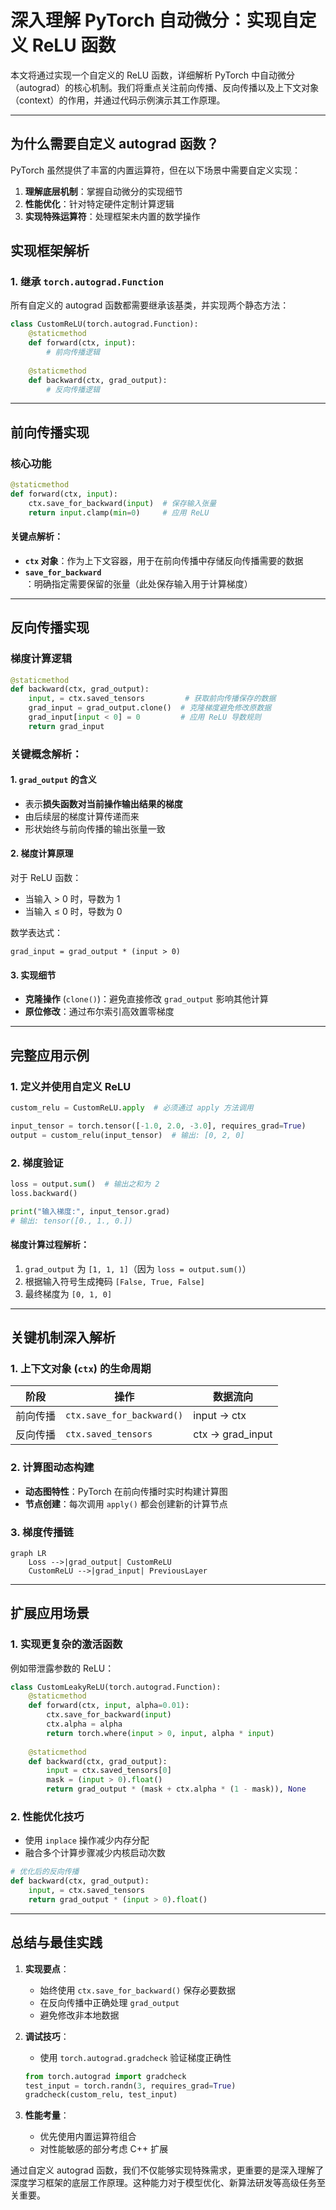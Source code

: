 # 深入理解 PyTorch 自动微分：实现自定义 ReLU 函数

本文将通过实现一个自定义的 ReLU 函数，详细解析 PyTorch 中自动微分（autograd）的核心机制。我们将重点关注前向传播、反向传播以及上下文对象（context）的作用，并通过代码示例演示其工作原理。

---

## 为什么需要自定义 autograd 函数？

PyTorch 虽然提供了丰富的内置运算符，但在以下场景中需要自定义实现：
1. **理解底层机制**：掌握自动微分的实现细节
2. **性能优化**：针对特定硬件定制计算逻辑
3. **实现特殊运算符**：处理框架未内置的数学操作

## 实现框架解析

### 1. 继承 `torch.autograd.Function`
所有自定义的 autograd 函数都需要继承该基类，并实现两个静态方法：
```python
class CustomReLU(torch.autograd.Function):
    @staticmethod
    def forward(ctx, input):
        # 前向传播逻辑
    
    @staticmethod
    def backward(ctx, grad_output):
        # 反向传播逻辑
```

---

## 前向传播实现

### 核心功能
```python
@staticmethod
def forward(ctx, input):
    ctx.save_for_backward(input)  # 保存输入张量
    return input.clamp(min=0)     # 应用 ReLU
```

#### 关键点解析：
- **`ctx` 对象**：作为上下文容器，用于在前向传播中存储反向传播需要的数据
- **`save_for_backward`**：明确指定需要保留的张量（此处保存输入用于计算梯度）

---

## 反向传播实现

### 梯度计算逻辑
```python
@staticmethod
def backward(ctx, grad_output):
    input, = ctx.saved_tensors         # 获取前向传播保存的数据
    grad_input = grad_output.clone()  # 克隆梯度避免修改原数据
    grad_input[input < 0] = 0         # 应用 ReLU 导数规则
    return grad_input
```

### 关键概念解析：

#### 1. `grad_output` 的含义
- 表示**损失函数对当前操作输出结果的梯度**
- 由后续层的梯度计算传递而来
- 形状始终与前向传播的输出张量一致

#### 2. 梯度计算原理
对于 ReLU 函数：
- 当输入 > 0 时，导数为 1
- 当输入 ≤ 0 时，导数为 0

数学表达式：
```
grad_input = grad_output * (input > 0)
```

#### 3. 实现细节
- **克隆操作** (`clone()`)：避免直接修改 `grad_output` 影响其他计算
- **原位修改**：通过布尔索引高效置零梯度

---

## 完整应用示例

### 1. 定义并使用自定义 ReLU
```python
custom_relu = CustomReLU.apply  # 必须通过 apply 方法调用

input_tensor = torch.tensor([-1.0, 2.0, -3.0], requires_grad=True)
output = custom_relu(input_tensor)  # 输出: [0, 2, 0]
```

### 2. 梯度验证
```python
loss = output.sum()  # 输出之和为 2
loss.backward()

print("输入梯度:", input_tensor.grad)
# 输出: tensor([0., 1., 0.])
```

#### 梯度计算过程解析：
1. `grad_output` 为 `[1, 1, 1]`（因为 `loss = output.sum()`）
2. 根据输入符号生成掩码 `[False, True, False]`
3. 最终梯度为 `[0, 1, 0]`

---

## 关键机制深入解析

### 1. 上下文对象 (`ctx`) 的生命周期
| 阶段     | 操作                      | 数据流向         |
| -------- | ------------------------- | ---------------- |
| 前向传播 | `ctx.save_for_backward()` | input → ctx      |
| 反向传播 | `ctx.saved_tensors`       | ctx → grad_input |

### 2. 计算图动态构建
- **动态图特性**：PyTorch 在前向传播时实时构建计算图
- **节点创建**：每次调用 `apply()` 都会创建新的计算节点

### 3. 梯度传播链
```mermaid
graph LR
    Loss -->|grad_output| CustomReLU
    CustomReLU -->|grad_input| PreviousLayer
```

---

## 扩展应用场景

### 1. 实现更复杂的激活函数
例如带泄露参数的 ReLU：
```python
class CustomLeakyReLU(torch.autograd.Function):
    @staticmethod
    def forward(ctx, input, alpha=0.01):
        ctx.save_for_backward(input)
        ctx.alpha = alpha
        return torch.where(input > 0, input, alpha * input)
    
    @staticmethod
    def backward(ctx, grad_output):
        input = ctx.saved_tensors[0]
        mask = (input > 0).float()
        return grad_output * (mask + ctx.alpha * (1 - mask)), None
```

### 2. 性能优化技巧
- 使用 `inplace` 操作减少内存分配
- 融合多个计算步骤减少内核启动次数
```python
# 优化后的反向传播
def backward(ctx, grad_output):
    input, = ctx.saved_tensors
    return grad_output * (input > 0).float()
```

---

## 总结与最佳实践

1. **实现要点**：
   - 始终使用 `ctx.save_for_backward()` 保存必要数据
   - 在反向传播中正确处理 `grad_output`
   - 避免修改非本地数据

2. **调试技巧**：
   - 使用 `torch.autograd.gradcheck` 验证梯度正确性
   ```python
   from torch.autograd import gradcheck
   test_input = torch.randn(3, requires_grad=True)
   gradcheck(custom_relu, test_input)
   ```

3. **性能考量**：
   - 优先使用内置运算符组合
   - 对性能敏感的部分考虑 C++ 扩展

通过自定义 autograd 函数，我们不仅能够实现特殊需求，更重要的是深入理解了深度学习框架的底层工作原理。这种能力对于模型优化、新算法研发等高级任务至关重要。